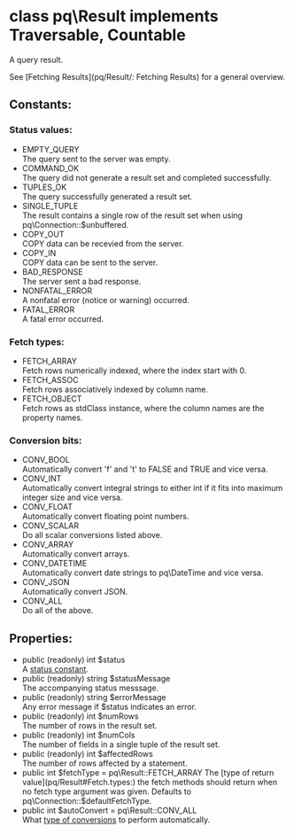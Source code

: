# class pq\Result implements Traversable, Countable

A query result.

See [Fetching Results](pq/Result/: Fetching Results) for a general overview.

## Constants:

### Status values:

* EMPTY_QUERY  
  The query sent to the server was empty.
* COMMAND_OK  
  The query did not generate a result set and completed successfully.
* TUPLES_OK  
  The query successfully generated a result set.
* SINGLE_TUPLE  
  The result contains a single row of the result set when using pq\Connection::$unbuffered.
* COPY_OUT  
  COPY data can be recevied from the server.
* COPY_IN  
  COPY data can be sent to the server.
* BAD_RESPONSE  
  The server sent a bad response.
* NONFATAL_ERROR  
  A nonfatal error (notice or warning) occurred.
* FATAL_ERROR  
  A fatal error occurred.


### Fetch types:

* FETCH_ARRAY  
  Fetch rows numerically indexed, where the index start with 0.
* FETCH_ASSOC  
  Fetch rows associatively indexed by column name.
* FETCH_OBJECT  
  Fetch rows as stdClass instance, where the column names are the property names.

### Conversion bits:

* CONV_BOOL  
  Automatically convert 'f' and 't' to FALSE and TRUE and vice versa.
* CONV_INT  
  Automatically convert integral strings to either int if it fits into maximum integer size and vice versa.
* CONV_FLOAT  
  Automatically convert floating point numbers.
* CONV_SCALAR  
  Do all scalar conversions listed above.
* CONV_ARRAY  
  Automatically convert arrays.
* CONV_DATETIME  
  Automatically convert date strings to pq\DateTime and vice versa.
* CONV_JSON  
  Automatically convert JSON.
* CONV_ALL  
  Do all of the above.


## Properties:

* public (readonly) int $status  
  A [status constant](pq/Result#Status.values:).
* public (readonly) string $statusMessage  
  The accompanying status messsage.
* public (readonly) string $errorMessage  
  Any error message if $status indicates an error.
* public (readonly) int $numRows  
  The number of rows in the result set.
* public (readonly) int $numCols  
  The number of fields in a single tuple of the result set.
* public (readonly) int $affectedRows  
  The number of rows affected by a statement.
* public int $fetchType = pq\Result::FETCH_ARRAY  
  The [type of return value](pq/Result#Fetch.types:) the fetch methods should return when no fetch type argument was given. Defaults to pq\Connection::$defaultFetchType.
* public int $autoConvert = pq\Result::CONV_ALL  
  What [type of conversions](pq\Result#Conversion.bits:) to perform automatically.

